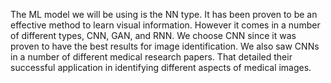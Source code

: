 The ML model we will be using is the NN type. It has been proven to be an effective method to learn visual information. However it comes in a number of different types, CNN, GAN, and RNN. We choose CNN since it was proven to have the best results for image identification. We also saw CNNs in a number of different medical research papers. That detailed their successful application in identifying different aspects of medical images. 